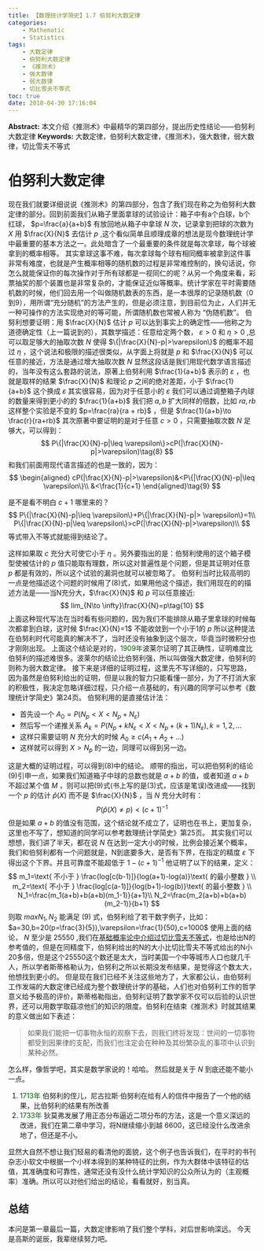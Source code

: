 ```yaml
---
title: 【数理统计学简史】1.7 伯努利大数定律
categories:
    - Mathematic
    - Statistics
tags:
    - 大数定律
    - 伯努利大数定律
    - 《推测术》
    - 强大数律
    - 弱大数律
    - 切比雪夫不等式
toc: true
date: 2018-04-30 17:16:04
---
```


**Abstract:** 本文介绍《推测术》中最精华的第四部分，提出历史性结论——伯努利大数定律
**Keywords:** 大数定律，伯努利大数定律，《推测术》，强大数律，弱大数律，切比雪夫不等式

<!--more-->
# 伯努利大数定律
现在我们就要详细说说《推测术》的第四部分，包含了我们现在称之为伯努利大数定律的部分。回到前面我们从箱子里面拿球的试验设计：箱子中有a个白球，b个红球， $p=\frac{a}{a+b}$ 有放回地从箱子中拿球 $N$ 次，记录拿到把球的次数为 $X$ 用 $\frac{X}{N}$ 去估计 $p$ ,这个看似简单且顺理成章的想法是现今数理统计学中最重要的基本方法之一。此处暗含了一个最重要的条件就是每次拿球，每个球被拿到的概率相等。
其实拿球这事不难，每次拿球每个球有相同概率被拿到这件事非常有难度，也就是产生概率相等的随机数的过程是非常难控制的，换句话说，你怎么就能保证你的每次操作对于所有球都是一视同仁的呢？从另一个角度来看，彩票抽奖的那个装置也是非常复杂的，才能保证近似等概率。统计学家在平时需要随机数的时候，他们回去用一个叫做随机数表的东西，是一本很厚的记录随机数（0到9），用所谓“充分随机”的方法产生的，但是必须注意，到目前位为止，人们并无一种可操作的方法实现绝对的等可能，所谓随机数也常被人称为 “伪随机数”。
伯努利想要证明：用 $\frac{X}{N}$ 估计 $p$ 可以达到事实上的确定性——他称之为道德确定性（上一篇说到的），其数学描述：任意给定两个数， $\varepsilon>0$ 和 $\eta>0$ ,总可以取足够大的抽取次数 $N$ 使得 $\{|\frac{X}{N}-p|>\varepsilon\}$ 的概率不超过 $\eta$ ，这个说法和极限的描述很类似，从字面上将就是 $p$ 和 $\frac{X}{N}$ 可以任意的接近，方法是通过增大抽取次数 $N$
显然这段话是我们用现代数学语言描述的，当年没有这么套路的说法，原著上伯努利用 $\frac{1}{a+b}$ 表示的 $\varepsilon$ ，也就是取样的结果 $\frac{X}{N}$ 和理论 $p$ 之间的绝对差距，小于 $\frac{1}{a+b}$ 这个换成  $\varepsilon$ 其实很容易，因为对于任意小的 $\varepsilon$ 我们可以通过调整箱子内球的数量来得到更小的的 $\frac{1}{a+b}$ 我们把 $a,b$ 扩大同样的倍数，比如 $ra,rb$ 这样整个实验是不变的 $p=\frac{ra}{ra + rb}$ ，但是 $\frac{1}{a+b}\to \frac{r}{ra+rb}$ 其次原著中要证明的是对于任意 $c>0$ ，只需要抽取次数 $N$ 足够大，可以得到：
$$
P\{|\frac{X}{N}-p|\leq \varepsilon\}>cP(|\frac{X}{N}-p|>\varepsilon)\tag{8}
$$
和我们前面用现代语言描述的也是一致的，因为：
$$
\begin{aligned}
cP(|\frac{X}{N}-p|>\varepsilon)&<P\{|\frac{X}{N}-p|\leq \varepsilon\}\\
&<\frac{1}{c+1}
\end{aligned}\tag{9}
$$

是不是看不明白 $c+1$ 哪里来的？
$$
P\{|\frac{X}{N}-p|\leq \varepsilon\}+P\{|\frac{X}{N}-p|> \varepsilon\}=1\\
P\{|\frac{X}{N}-p|\leq \varepsilon\}>cP(|\frac{X}{N}-p|>\varepsilon)\\
$$
等式带入不等式就能得到结论了。

这样如果取 $c$ 充分大可使它小于 $\eta$ 。另外要指出的是：伯努利使用的这个箱子模型使被估计的 $p$ 值只能取有理数，所以这对普遍性是个问题，但是其证明对任意 $p$ 都是有效的，所以这个试验的漏洞也就可以被忽略了。
伯努利当时比较高明的一点是他描述这个问题的时候用了(8)式，如果用他这个描述，我们用现在的的描述方法是——当N充分大，$\frac{X}{N}$ 和 $p$ 可以任意接近:
$$
lim_{N\to \infty}\frac{X}{N}=p\tag{10}
$$
上面这种现代写法在当时看有些问题的，因为我们不能排除从箱子里拿球的时候每次都拿到白球，这时候 $\frac{X}{N}=1$ 不能收敛到一个小于1的 $p$ 所以这种提法在伯努利时代可能真的解决不了，当时还没有抽象到这个层次，毕竟当时微积分也才刚刚出现。
上面这个结论是对的，<font color="006600">1909年</font>波莱尔证明了其正确性，证明难度比伯努利的描述难很多。波莱尔的结论比伯努利强，所以叫做强大数定律，伯努利的则称为弱大数定律。
接下来是详细的证明过程，这里先不写详细的，只写思路，因为虽然是伯努利给出的证明，但是以我的智力只能看懂一部分，为了不打消大家的积极性，我决定忽略详细过程，只介绍一点基础的，有兴趣的同学可以参考《数理统计学简史》第24页。
伯努利用的是直接估计法：
- 首先设一个 $A_0=P(N_p<X<N_p+N_{\varepsilon})$
- 然后写一个递推关系 $A_k=P(N_p+kN_{\varepsilon}<X<N_p+(k+1)N_{\varepsilon}),k=1,2,\dots$
- 这样只需要证明 $N$ 充分大的时候 $A_0\geq c(A_1+A_2+\dots)$
- 这样就可以得到 $X> N_p$ 的一边，同理可以得到另一边。

这是大概的证明过程，可以得到(8)中的结论。
顺带的指出，可以把伯努利的结论(9)引申一点，如果我们知道箱子中球的总数也就是 $a+b$ 的值，或者知道 $a+b$ 不超过某个值 $M$ ，则可以把(9)式(书上写的是(3)式，应该是笔误)改进成——找到一个 $p$ 的估计 $\hat{p}(X)$ 而不是 $\frac{X}{N}$ ，当 $N$ 充分大时有：
$$
P(\hat{p}(X)\neq p)<(c+1)^{-1}
$$
但是如果 $a+b$ 的值没有范围，这个结论就不成立了，证明也在书上，更加复杂，这里也不写了，想知道的同学可以参考数理统计学简史》第25页。
其实我们可以想想，我们讲了半天，都在说 $N$ 在达到一定大小的时候，比例会接近某个概率，我们和伯努利都有一个问题就是，N到底要多大，是否有下界，在指定的精度 $\varepsilon$ 下得出这个下界。并且可靠度不能超低于 $1-(c+1)^{-1}$ 他证明了以下的结果，定义：
$$
m_1=\text{ 不小于 } \frac{log[c(b-1)]}{log(a+1)-log(a)}\text{ 的最小整数 } \\
m_2=\text{ 不小于 } \frac{log[c(a-1)]}{log(b+1)-log(b)}\text{ 的最小整数 } \\
N_1=\frac{m_1(a+b)+b(a+b)(m_1-1)}{a+1}\\
N_2=\frac{m_2(a+b)+b(a+b)(m_2-1)}{b+1}
$$
则取 $max{N_1,N_2}$ 能满足 (9) 式，伯努利给了若干数字例子，比如：$a=30,b=20(p=\frac{3}{5}),\varepsilon=\frac{1}{50},c=1000$ 使用上面的结论， $N$ 至少是 25550 ,我们在[基础概率论中介绍过切比雪夫不等式](https://face2ai.com/Math-Probability-6-2-The-Law-of-Large-Numbers/)，也是给出N的参考值的，但是在同精度下，伯努利给出的N的大小比切比雪夫不等式给出的N小20多倍，但是这个25550这个数还是太大，当时美国一个中等城市人口也就几千人，所以学者斯蒂格勒认为，伯努利之所以长期没发布结果，是觉得这个数太大，他想找到更小的。
但是现在我们已经不关注这些地方了，大家都公认，由伯努利工作发端的大数定律已经成为整个数理统计学的基础，人们也对伯努利工作的哲学意义给予极高的评价，斯蒂格勒指出，伯努利证明了数学家不仅可以后验的认识世界，还可以用数学取菇凉他们的知识的限度。伯努利在结束《推测术》时就其结果的意义做出如下表述：
> 如果我们能把一切事物永恒的观察下去，则我们终将发现：世间的一切事物都受到因果律的支配，而我们也注定会在种种及其纷繁杂乱的事项中认识到某种必然。

怎么样，像哲学吧，其实是数学家说的！哈哈。
然后就是关于 $N$ 到底还能不能小一点。
1. <font color="006600">1713年</font> 伯努利的侄儿，尼古拉斯·伯努利在给有人的信件中报告了一个他的结果，比伯努利的结果有所改善
2. <font color="006600">1733年</font> 狄莫弗发展了用正态分布逼近二项分布的方法，这是一个意义深远的改进，我们在第二章中学习，将N继续缩小到越 6600，这已经没什么改进余地了，但还是不小。

显然大自然不想让我们轻易的看清他的面貌，这个例子也告诉我们，在平时的书刊杂志小软文中根据一个小样本得到的某种特征的比例，作为大群体中该特征的估值，其准确度和可靠性，通常还没有没什么统计学知识的公众所认为的（主观概率）准确。所以可以对他们给出的结论，看看就好，别当真。
## 总结
本问是第一章最后一篇，大数定律影响了我们整个学科，对后世影响深远。
今天是高斯的诞辰，我辈继续努力吧。





